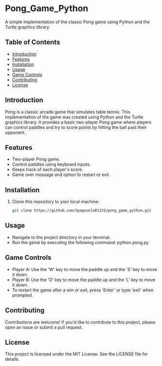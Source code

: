 # Pong_Game_Python

A simple implementation of the classic Pong game using Python and the Turtle graphics library.

## Table of Contents
- [Introduction](#introduction)
- [Features](#features)
- [Installation](#installation)
- [Usage](#usage)
- [Game Controls](#game-controls)
- [Contributing](#contributing)
- [License](#license)

## Introduction

Pong is a classic arcade game that simulates table tennis. This implementation of the game was created using Python and the Turtle graphics library. It provides a basic two-player Pong game where players can control paddles and try to score points by hitting the ball past their opponent.

## Features

- Two-player Pong game.
- Control paddles using keyboard inputs.
- Keeps track of each player's score.
- Game over message and option to restart or exit.

## Installation

1. Clone this repository to your local machine:
   ```bash
   git clone https://github.com/Spagnuolo01233/pong_game_python.git

## Usage
- Navigate to the project directory in your terminal.
- Run the game by executing the following command:
    python pong.py
    
## Game Controls
- Player A: Use the 'W' key to move the paddle up and the 'S' key to move it down.
- Player B: Use the 'O' key to move the paddle up and the 'L' key to move it down.
- To restart the game after a win or exit, press 'Enter' or type 'exit' when prompted.


## Contributing
Contributions are welcome! If you'd like to contribute to this project, please open an issue or submit a pull request.

## License
This project is licensed under the MIT License. See the LICENSE file for details.
